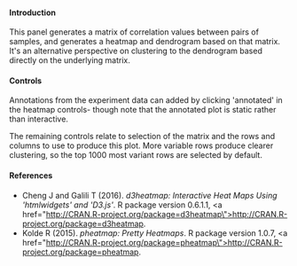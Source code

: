 #### Introduction

This panel generates a matrix of correlation values between pairs of samples, and generates a heatmap and dendrogram based on that matrix. It's an alternative perspective on clustering to the dendrogram based directly on the underlying matrix. 

#### Controls

Annotations from the experiment data can added by clicking 'annotated' in the heatmap controls- though note that the annotated plot is static rather than interactive. 

The remaining controls relate to selection of the matrix and the rows and columns to use to produce this plot. More variable rows produce clearer clustering, so the top 1000 most variant rows are selected by default.

#### References

* Cheng J and Galili T (2016). <em>d3heatmap: Interactive Heat Maps Using 'htmlwidgets' and 'D3.js'</em>. R package version 0.6.1.1, <a href=\"http://CRAN.R-project.org/package=d3heatmap\">http://CRAN.R-project.org/package=d3heatmap</a>.
* Kolde R (2015). <em>pheatmap: Pretty Heatmaps</em>. R package version 1.0.7, <a href=\"http://CRAN.R-project.org/package=pheatmap\">http://CRAN.R-project.org/package=pheatmap</a>.
